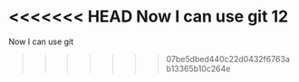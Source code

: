 <<<<<<< HEAD
Now I can use git 12
=======
Now I can use git
>>>>>>> 07be5dbed440c22d0432f6763ab13365b10c264e
